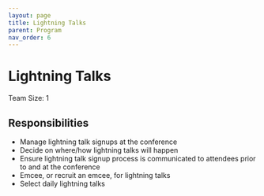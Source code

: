 ```yaml
---
layout: page
title: Lightning Talks
parent: Program
nav_order: 6
---
```


# Lightning Talks

Team Size: 1

## Responsibilities 

- Manage lightning talk signups at the conference 
- Decide on where/how lightning talks will happen 
- Ensure lightning talk signup process is communicated to attendees prior to and at the conference 
- Emcee, or recruit an emcee, for lightning talks
- Select daily lightning talks